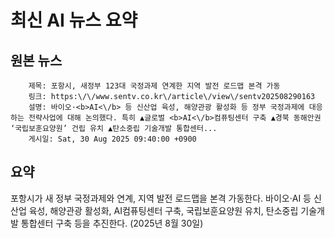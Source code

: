 # 최신 AI 뉴스 요약

## 원본 뉴스
		제목: 포항시, 새정부 123대 국정과제 연계한 지역 발전 로드맵 본격 가동
		링크: https:\/\/www.sentv.co.kr\/article\/view\/sentv202508290163
		설명: 바이오·<b>AI<\/b> 등 신산업 육성, 해양관광 활성화 등 정부 국정과제에 대응하는 전략사업에 대해 논의했다. 특히 ▲글로벌 <b>AI<\/b>컴퓨팅센터 구축 ▲경북 동해안권 ‘국립보훈요양원’ 건립 유치 ▲탄소중립 기술개발 통합센터... 
		게시일: Sat, 30 Aug 2025 09:40:00 +0900


## 요약
포항시가 새 정부 국정과제와 연계, 지역 발전 로드맵을 본격 가동한다. 바이오·AI 등 신산업 육성, 해양관광 활성화, AI컴퓨팅센터 구축, 국립보훈요양원 유치, 탄소중립 기술개발 통합센터 구축 등을 추진한다. (2025년 8월 30일)
